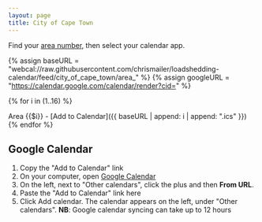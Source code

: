 ```yaml
---
layout: page
title: City of Cape Town
---
```


<!-- ### <ins>Apple/Outlook Calendar</ins>, [Google Calendar](cpt-google) -->


Find your [area number](https://www.capetown.gov.za/Loadshedding1/loadshedding/maps/Load_Shedding_All_Areas_Schedule_and_Map.pdf), then select your calendar app.

{% assign baseURL = "webcal://raw.githubusercontent.com/chrismailer/loadshedding-calendar/feed/city_of_cape_town/area_" %}
{% assign googleURL = "https://calendar.google.com/calendar/render?cid=" %}

{% for i in (1..16) %}
<!-- Area {{$i}} - [Apple]({{ baseURL | append: i | append: ".ics" }}) [Outlook]({{ baseURL | append: i | append: ".ics" }}) [Google]({{ googleURL | append: baseURL | append: i | append: ".ics" }}) -->
Area {{$i}} - [Add to Calendar]({{ baseURL | append: i | append: ".ics" }})
{% endfor %}

## Google Calendar
1. Copy the "Add to Calendar" link
2. On your computer, open [Google Calendar](https://calendar.google.com/)
3. On the left, next to "Other calendars", click the plus and then **From URL**.
4. Paste the "Add to Calendar" link here
5. Click Add calendar. The calendar appears on the left, under "Other calendars".
**NB**: Google calendar syncing can take up to 12 hours
